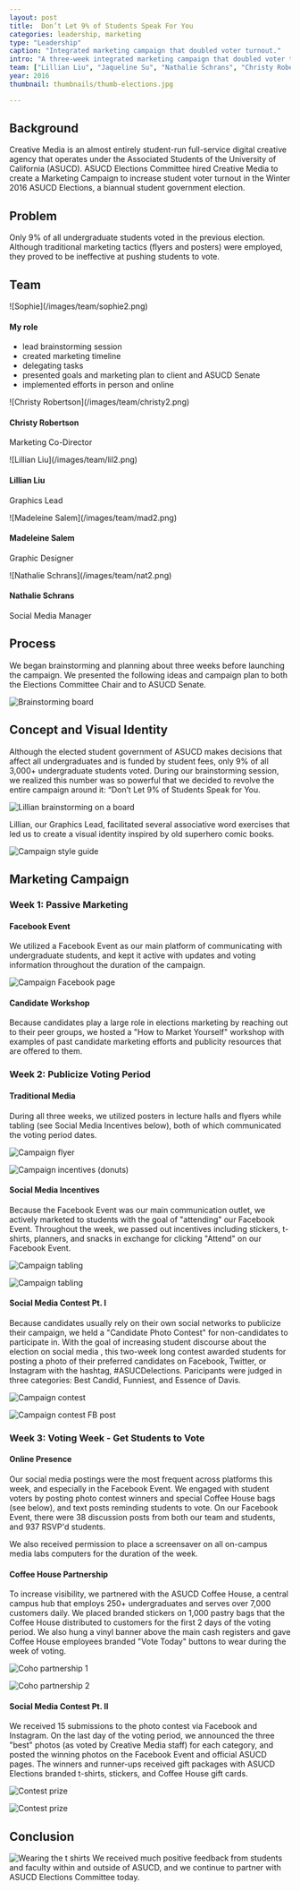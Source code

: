 ```yaml
---
layout: post
title:  Don’t Let 9% of Students Speak For You
categories: leadership, marketing
type: "Leadership"
caption: "Integrated marketing campaign that doubled voter turnout."
intro: "A three-week integrated marketing campaign that doubled voter turnout in the Winter 2016 ASUCD Elections."
team: ["Lillian Liu", "Jaqueline Su", "Nathalie Schrans", "Christy Robertson"]
year: 2016
thumbnail: thumbnails/thumb-elections.jpg

---
```


## Background
Creative Media is an almost entirely student-run full-service digital creative agency that operates under the Associated Students of the University of California (ASUCD). ASUCD Elections Committee hired Creative Media to create a Marketing Campaign to increase student voter turnout in the Winter 2016 ASUCD Elections, a biannual student government election.

## Problem
Only 9% of all undergraduate students voted in the previous election. Although traditional marketing tactics (flyers and posters) were employed, they proved to be ineffective at pushing students to vote.

## Team
<div class="team-info" markdown="1">

  <div class="team-col1-cm" markdown="1">
  ![Sophie](/images/team/sophie2.png)

#### My role
  - lead brainstorming session
  - created marketing timeline
  - delegating tasks
  - presented goals and marketing plan to client and ASUCD Senate
  - implemented efforts in person and online
  </div>

  <div class="team-col2-cm" markdown="1">
  <div class="team-cm-item" markdown="1">
![Christy Robertson](/images/team/christy2.png)
<h4>Christy Robertson</h4>
<p>Marketing Co-Director</p>
  </div>

  <div class="team-cm-item" markdown="1">
![Lillian Liu](/images/team/lil2.png)
<h4>Lillian Liu</h4>
<p>Graphics Lead</p>
  </div>

  <div class="team-cm-item" markdown="1">
![Madeleine Salem](/images/team/mad2.png)
<h4>Madeleine Salem</h4>
<p>Graphic Designer</p>
  </div>

  <div class="team-cm-item" markdown="1">
![Nathalie Schrans](/images/team/nat2.png)
<h4>Nathalie Schrans</h4>
<p>Social Media Manager</p>
  </div>
  </div>
</div>

## Process
We began brainstorming and planning about three weeks before launching the campaign. We presented the following ideas and campaign plan to both the Elections Committee Chair and to ASUCD Senate.

![Brainstorming board](/images/elections/brainstorm-2.jpg)

## Concept and Visual Identity

Although the elected student government of ASUCD makes decisions that affect all undergraduates and is funded by student fees, only 9% of all 3,000+ undergraduate students voted. During our brainstorming session, we realized this number was so powerful that we decided to revolve the entire campaign around it: “Don’t Let 9% of Students Speak for You.

![Lillian brainstorming on a board](/images/elections/lillian-brainstorm.jpg)

Lillian, our Graphics Lead, facilitated several associative word exercises that led us to create a visual identity inspired by old superhero comic books.

![Campaign style guide](/images/elections/style-guide-xs.png)

## Marketing Campaign
### Week 1: Passive Marketing
#### Facebook Event

We utilized a Facebook Event as our main platform of communicating with undergraduate students, and kept it active with updates and voting information throughout the duration of the campaign.

![Campaign Facebook page](/images/elections/facebook.jpg)


#### Candidate Workshop
Because candidates play a large role in elections marketing by reaching out to their peer groups, we hosted a "How to Market Yourself" workshop with examples of past candidate marketing efforts and publicity resources that are offered to them.

### Week 2: Publicize Voting Period

#### Traditional Media
During all three weeks, we utilized posters in lecture halls and flyers while tabling (see Social Media Incentives below), both of which communicated the voting period dates.

![Campaign flyer](/images/elections/flyer-ex.jpg)

![Campaign incentives (donuts)](/images/elections/donut.jpg)

#### Social Media Incentives

Because the Facebook Event was our main communication outlet, we actively marketed to students with the goal of "attending" our Facebook Event. Throughout the week, we passed out incentives including stickers, t-shirts, planners, and snacks in exchange for clicking "Attend" on our Facebook Event.

![Campaign tabling](/images/elections/table.jpg)

![Campaign tabling](/images/elections/table-2.jpg)

#### Social Media Contest Pt. I

Because candidates usually rely on their own social networks to publicize their campaign, we held a "Candidate Photo Contest" for non-candidates to participate in. With the goal of increasing student discourse about the election on social media , this two-week long contest awarded students for posting a photo of their preferred candidates on Facebook, Twitter, or Instagram with the hashtag, #ASUCDelections. Paricipants were judged in three categories: Best Candid, Funniest, and Essence of Davis.

![Campaign contest](/images/elections/contest.png)

![Campaign contest FB post](/images/elections/enter-contest.png)

### Week 3: Voting Week - Get Students to Vote

#### Online Presence

Our social media postings were the most frequent across platforms this week, and especially in the Facebook Event. We engaged with student voters by posting photo contest winners and special Coffee House bags (see below), and text posts reminding students to vote. On our Facebook Event, there were 38 discussion posts from both our team and students, and 937 RSVP'd students.

We also received permission to place a screensaver on all on-campus media labs computers for the duration of the week.

#### Coffee House Partnership

To increase visibility, we partnered with the ASUCD Coffee House, a central campus hub that employs 250+ undergraduates and serves over 7,000 customers daily. We placed branded stickers on 1,000 pastry bags that the Coffee House distributed to customers for the first 2 days of the voting period. We also hung a vinyl banner above the main cash registers and gave Coffee House employees branded "Vote Today" buttons to wear during the week of voting.

![Coho partnership 1](/images/elections/pastry-bag.jpg)

![Coho partnership 2](/images/elections/nat-bagel.jpg)

#### Social Media Contest Pt. II

We received 15 submissions to the photo contest via Facebook and Instagram. On the last day of the voting period, we announced the three "best" photos (as voted by Creative Media staff) for each category, and posted the winning photos on the Facebook Event and official ASUCD pages. The winners and runner-ups received gift packages with ASUCD Elections branded t-shirts, stickers, and Coffee House gift cards.

![Contest prize](/images/elections/contest-prize.jpg)

![Contest prize](/images/elections/elections-prize.jpg)


## Conclusion
![Wearing the t shirts](/images/elections/t-shirts-2.jpg)
We received much positive feedback from students and faculty within and outside of ASUCD, and we continue to partner with ASUCD Elections Committee today.
